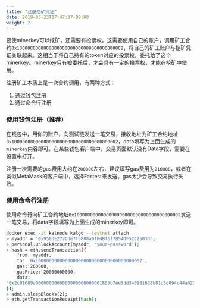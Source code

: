 ```yaml
---
title: "注册挖矿凭证"
date: 2019-05-23T17:47:37+08:00
weight: 2
---
```


要使minerkey可以挖矿，还需要有投票权。这需要使用自己的账户，调用矿工合约`0x1000000000000000000000000000000000000002`，将自己的矿工账户与挖矿凭证关联起来。这相当于将自己持有的token对应的投票权，委托给了这个minerkey。minerkey只有被委托后，才会具有一定的投票权，才能在挖矿中使用。

注册矿工本质上是一次合约调用，有两种方式：
1. 通过钱包注册
2. 通过命令行注册

### 使用钱包注册（推荐）

在钱包中，用你的账户，向测试链发送一笔交易，接收地址为矿工合约地址`0x1000000000000000000000000000000000000002`，data填写为上面生成的`minerkey`内容即可。在某些钱包客户端中，交易页面默认没有Data字段，需要在设置中打开。

注册一次需要的gas费用大约在`200000`左右，建议填写gas费用为`210000`，或者在类似MetaMask的客户端中，选择Fastest来发送。gas太少会导致交易执行失败。

### 使用命令行注册

使用命令行向矿工合约地址`0x1000000000000000000000000000000000000002`发送一笔交易，将data字段填写为上面生成的minerkey即可。

```bash
docker exec -it kalnode kalgo --testnet attach
> myaddr = '0x958DE277Cde7f5808a910dBf6f7854DF52C25833';
> personal.unlockAccount(myaddr, 'your-password');
> hash = eth.sendTransaction({
    from: myaddr, 
    to: '0x1000000000000000000000000000000000000002', 
    gas: 200000, 
    gasPrice: 20000000000, 
    data: 
'0x2c91689a0000000000000000000000001805b7ee5dd340981628b81d5d094c44a027bdc500000000000000000000000000000000000000000000000000000000000000028b259c4c04e61089ce9c0554339fa9dca01f6ef8c7de4f9268add46cd77c6d0fa668a15f6fec02b01d8f37a80a29cf62360aa69b975fa94b23ec6a32d8abf87d3e4c8f41c3c49e6d765aa7449dc510c0cf95a8ba714bd8abecf16e69df9318e200000000000000000000000000000000000000000000000000000000000003e8'
});
> admin.sleepBlocks(2);
> eth.getTransactionReceipt(hash);
```
